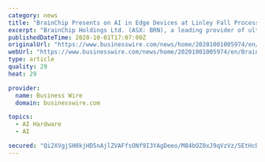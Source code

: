 ```yaml
---
category: news
title: "BrainChip Presents on AI in Edge Devices at Linley Fall Processor Conference 2020"
excerpt: "BrainChip Holdings Ltd. (ASX: BRN), a leading provider of ultra-low power high performance AI technology, today announced that Chief Development Officer Anil Mankar will present “A Neuromorphic Processor for Power Efficient Edge AI Applications” at the Linley Fall Processor Conference 2020 October 20 at 9:30 a."
publishedDateTime: 2020-10-01T17:07:00Z
originalUrl: "https://www.businesswire.com/news/home/20201001005974/en/BrainChip-Presents-on-AI-in-Edge-Devices-at-Linley-Fall-Processor-Conference-2020"
webUrl: "https://www.businesswire.com/news/home/20201001005974/en/BrainChip-Presents-on-AI-in-Edge-Devices-at-Linley-Fall-Processor-Conference-2020"
type: article
quality: 29
heat: 29

provider:
  name: Business Wire
  domain: businesswire.com

topics:
  - AI Hardware
  - AI

secured: "Qi2XVgjSH0kjHD5nAjlZVAFfsONf9I3YAgDeeo/M84bOZ0xJ9qVzVz/SEtHcDIQnMRVffZNzT4eWV1LzYUwrOxfb9nhPxlGY8KuoGnKUV1nKkW756uiBe5bK22Ci72qVtB1h+iI0gycIr/WLDmUki6Vfxnkhf9mvQrs8DfDYywfn5FDrJzWF5eti0IObvCqQmawo1wHkAXSUpcnYdcvHxYXKFawKU4zcro8VStPjofzzDvX5OJBdHawCab1OLxP8XZrJfqAhFXHaAzpNUvGvb5X5Rgb7Pf+QB0xkUMTEbJrB1bCv6j/qvRvTLUueWfeGNIiocmwrKcnf8lafATZLjzNA7uf9J0c2JbLkXD50pNE=;UfcAmKcuIePQeUlfRzhwCg=="
---
```


